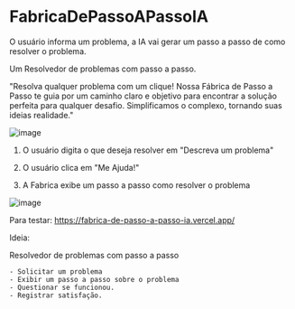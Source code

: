 # FabricaDePassoAPassoIA
O usuário informa um problema, a IA vai gerar um passo a passo de como resolver o problema.

Um Resolvedor de problemas com passo a passo.

"Resolva qualquer problema com um clique! Nossa Fábrica de Passo a Passo te guia por um caminho claro e objetivo para encontrar a solução perfeita para qualquer desafio. Simplificamos o complexo, tornando suas ideias realidade."

![image](https://github.com/user-attachments/assets/ed8c2ff9-5765-472b-b5e2-2b78dd28bf60)


1. O usuário digita o que deseja resolver em "Descreva um problema"

2. O usuário clica em "Me Ajuda!"

3. A Fabrica exibe um passo a passo como resolver o problema

![image](https://github.com/user-attachments/assets/d1d9cd41-a65c-4bce-93c0-a4bc9e2262d9)

Para testar: https://fabrica-de-passo-a-passo-ia.vercel.app/

Ideia:

Resolvedor de problemas com passo a passo

	- Solicitar um problema
	- Exibir um passo a passo sobre o problema
	- Questionar se funcionou.
	- Registrar satisfação.

